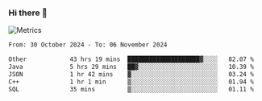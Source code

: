 ### Hi there 👋

![Metrics](https://github.com/radoapx/radoapx/blob/main/github-metrics.svg)

<!--START_SECTION:waka-->

```txt
From: 30 October 2024 - To: 06 November 2024

Other            43 hrs 19 mins  ████████████████████▓░░░░   82.07 %
Java             5 hrs 29 mins   ██▓░░░░░░░░░░░░░░░░░░░░░░   10.39 %
JSON             1 hr 42 mins    ▓░░░░░░░░░░░░░░░░░░░░░░░░   03.24 %
C++              1 hr 1 min      ▒░░░░░░░░░░░░░░░░░░░░░░░░   01.94 %
SQL              35 mins         ▒░░░░░░░░░░░░░░░░░░░░░░░░   01.11 %
```

<!--END_SECTION:waka-->

<!--
**radoapx/radoapx** is a ✨ _special_ ✨ repository because its `README.md` (this file) appears on your GitHub profile.

Here are some ideas to get you started:

- 🔭 I’m currently working on ...
- 🌱 I’m currently learning ...
- 👯 I’m looking to collaborate on ...
- 🤔 I’m looking for help with ...
- 💬 Ask me about ...
- 📫 How to reach me: ...
- 😄 Pronouns: ...
- ⚡ Fun fact: ...
-->
